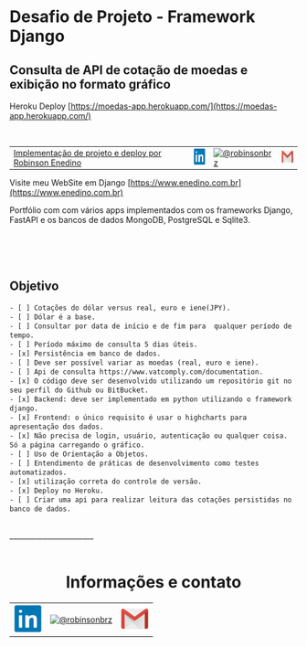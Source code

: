 # Desafio de Projeto - Framework Django 
## Consulta de API de cotação de moedas e exibição no formato gráfico

Heroku Deploy [https://moedas-app.herokuapp.com/](https://moedas-app.herokuapp.com/)




<br>
  <div align="center">
    <table>
      </tr>
            <td>
                <a  href="https://www.linkedin.com/in/robinsonbrz/">
                Implementação de projeto e deploy por Robinson Enedino
            </td>
        <td>
            <a  href="https://www.linkedin.com/in/robinsonbrz/">
            <img src="https://raw.githubusercontent.com/robinsonbrz/robinsonbrz/main/static/img/linkedin.png" width="30" height="30">
        </td>
        <td>
            <a  href="https://www.linkedin.com/in/robinsonbrz/">
            <img  src="https://avatars.githubusercontent.com/u/18150643?s=96&amp;v=4" alt="@robinsonbrz" width="30" height="30">
        </td>
        <td>
            <a href="mailto:robinsonbrz@gmail.com">
            <img src="https://raw.githubusercontent.com/robinsonbrz/robinsonbrz/main/static/img/gmail.png" width="30" height="30" ></a>
        </td>
      </tr>
    </table>
  </div>

Visite meu WebSite em Django [https://www.enedino.com.br](https://www.enedino.com.br)

Portfólio com com vários apps implementados com os frameworks Django, FastAPI e os bancos de dados MongoDB, PostgreSQL e Sqlite3.

  <br><br><br>

## Objetivo
    - [ ] Cotações do dólar versus real, euro e iene(JPY).
    - [ ] Dólar é a base.
    - [ ] Consultar por data de início e de fim para  qualquer período de tempo.
    - [ ] Período máximo de consulta 5 dias úteis.
    - [x] Persistência em banco de dados.
    - [ ] Deve ser possível variar as moedas (real, euro e iene).
    - [ ] Api de consulta https://www.vatcomply.com/documentation.
    - [x] O código deve ser desenvolvido utilizando um repositório git no seu perfil do Github ou BitBucket.
    - [x] Backend: deve ser implementado em python utilizando o framework django.
    - [x] Frontend: o único requisito é usar o highcharts para apresentação dos dados.
    - [x] Não precisa de login, usuário, autenticação ou qualquer coisa. Só a página carregando o gráfico.
    - [ ] Uso de Orientação a Objetos.
    - [ ] Entendimento de práticas de desenvolvimento como testes automatizados.
    - [x] utilização correta do controle de versão.
    - [x] Deploy no Heroku.
    - [ ] Criar uma api para realizar leitura das cotações persistidas no banco de dados.







<br>
_______________________


<br>
<br>



<h1 align="center"> Informações e contato </h1> 
  <div align="center">
    <table>
        </tr>
            <td>
                <a  href="https://www.linkedin.com/in/robinsonbrz/">
                <img src="https://raw.githubusercontent.com/robinsonbrz/robinsonbrz/main/static/img/linkedin.png" width="50" height="50">
            </td>
            <td>
                <a  href="https://www.linkedin.com/in/robinsonbrz/">
                <img  src="https://avatars.githubusercontent.com/u/18150643?s=96&amp;v=4" alt="@robinsonbrz" width="30" height="30">
            </td>
            <td>
                <a href="https://www.enedino.com.br/contato">
                <img src="https://raw.githubusercontent.com/robinsonbrz/robinsonbrz/main/static/img/gmail.png" width="50" height="50">
            </td>
        </tr>
    </table> 
  </div>
